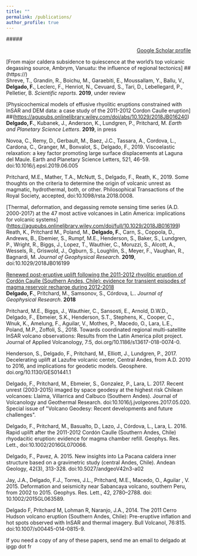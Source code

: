 ```yaml
---
title: ""
permalink: /publications/
author_profile: true
---
```

#####<p align="right">[Google Scholar profile](https://scholar.google.com/citations?user=)</p>

[From major caldera subsidence to quiescence at the world’s top volcanic degassing source, Ambrym, Vanuatu: the influence of regional tectonics]
##(https://)<br>
Shreve, T., Grandin, R., Boichu, M., Garaebiti, E., Moussallam, Y., Ballu, V., **Delgado, F.**, Leclerc, F., Henriot, N., Cevuard, S., Tari, D., Lebellegard, P., Pelletier, B. <i>Scientific reports</i>. **2019**, under review


[Physicochemical models of effusive rhyolitic eruptions constrained with InSAR and DEM data: a case study of the 2011-2012 Cordon Caulle eruption]
##(https://agupubs.onlinelibrary.wiley.com/doi/abs/10.1029/2018JB016240)<br>
**Delgado, F.**, Kubanek, J., Anderson, K., Lundgren, P., Pritchard, M. <i>Earth and Planetary Science Letters</i>. **2019**, in press


Novoa, C., Remy, D., Gerbault, M., Baez, J.C., Tassara, A., Cordova, L., Cardona, C., Granger, M., Bonvalot, S., Delgado, F., 2019. Viscoelastic relaxation: a key factor promoting large surface displacements at Laguna del Maule. Earth and Planetary Science Letters, 521, 46-59. doi:10.1016/j.epsl.2019.06.005


Pritchard, M.E., Mather, T.A., McNutt, S., Delgado, F., Reath, K., 2019. Some thoughts on the criteria to determine the origin of volcanic unrest as magmatic, hydrothermal, both, or other. Philosophical Transactions of the Royal Society, accepted, doi:10.1098/rsta.2018.0008.


[Thermal, deformation, and degassing remote sensing time series (A.D. 2000-2017) at the 47 most active volcanoes in Latin America: implications for volcanic systems]
(https://agupubs.onlinelibrary.wiley.com/doi/full/10.1029/2018JB016199)<br>
Reath, K., Pritchard  M., Poland, M., **Delgado, F.**, Carn, S., Coppola, D., Andrews, B., Ebemier, S., Rumpf, M.E., Henderson, S., Baker, S., Lundgren, P., Wright, R., Biggs, J., Lopez, T., Wauthier, C.,  Moruzzi, S., Alcott, A., Wessels, R., Griswold, J., Ogburn, S., Loughlin, S., Meyer, F., Vaughan, R., Bagnardi, M. <i>Journal of Geophysical Research</i>. **2019**, doi:10.1029/2018JB016199


[Renewed post-eruptive uplift following the 2011-2012 rhyolitic eruption of Cordón Caulle (Southern Andes, Chile): evidence for transient episodes of magma reservoir recharge during 2012-2018](https://agupubs.onlinelibrary.wiley.com/doi/abs/10.1029/2018JB016240)<br>
**Delgado, F.**, Pritchard, M., Samsonov, S., Córdova, L.. <i>Journal of Geophysical Research</i>. **2018**


Pritchard, M.E., Biggs, J., Wauthier, C., Sansosti, E., Arnold, D.W.D., Delgado, F., Ebmeier, S.K., Henderson, S.T., Stephens, K., Cooper, C., Wnuk, K., Amelung, F., Aguilar, V., Mothes, P., Macedo, O., Lara, L.E., Poland, M.P., Zoffoli, S., 2018. Towards coordinated regional multi-satellite InSAR volcano observations: Results from the Latin America pilot project. Journal of Applied Volcanology, 7:5, doi.org/10.1186/s13617-018-0074-0.


Henderson, S., Delgado, F., Pritchard, M., Elliott, J., Lundgren, P., 2017. Decelerating uplift at Lazufre volcanic center, Central Andes, from A.D. 2010 to 2016, and implications for geodetic models. Geosphere. doi.org/10.1130/GES01441.1


Delgado, F., Pritchard,  M., Ebmeier, S., Gonzalez, P., Lara, L. 2017.  Recent unrest (2003-2015) imaged by space geodesy at the highest risk Chilean volcanoes:  Llaima, Villarrica and Calbuco (Southern Andes). Journal of Volcanology and Geothermal Research. doi:10.1016/j.jvolgeores.2017.05.020. Special issue of "Volcano Geodesy: Recent developments and future challenges".


Delgado, F.,  Pritchard,  M., Basualto, D., Lazo, J., Córdova, L., Lara, L.  2016.  Rapid uplift after the 2011-2012 Cordón Caulle (Southern Andes, Chile) rhyodacitic eruption: evidence for magma chamber refill. Geophys. Res. Lett., doi:10.1002/2016GL070066.


Delgado, F., Pavez, A. 2015. New insights into La Pacana caldera inner structure based on a gravimetric study (central Andes, Chile). Andean Geology, 42(3), 313-328. doi:10.5027/andgeoV42n3-a02


Jay, J.A., Delgado, F.J., Torres,  J.L., Pritchard, M.E.,  Macedo,  O., Aguilar , V. 2015. Deformation and seismicity near Sabancaya volcano, southern Peru, from 2002 to 2015. Geophys. Res. Lett., 42, 2780–2788. doi: 10.1002/2015GL063589.


Delgado F, Pritchard  M, Lohman  R, Naranjo,  J.A., 2014.  The 2011 Cerro Hudson volcano eruption (Southern Andes, Chile):  Pre-eruptive inflation and hot spots observed with InSAR and thermal imagery. Bull Volcanol, 76:815. doi:10.1007/s00445-014-0815-9.


If you need a copy of any of these papers, send me an email to delgado at ipgp dot fr

